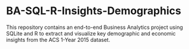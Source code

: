 # BA-SQL-R-Insights-Demographics
This repository contains an end-to-end Business Analytics project using SQLite and R to extract and visualize key demographic and economic insights from the ACS 1-Year 2015 dataset.
